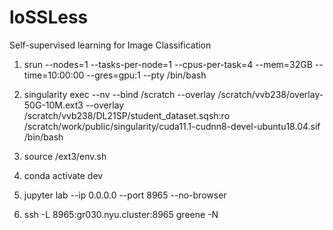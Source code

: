 # loSSLess
Self-supervised learning for Image Classification


1. srun --nodes=1 --tasks-per-node=1 --cpus-per-task=4 --mem=32GB --time=10:00:00 --gres=gpu:1 --pty /bin/bash

2. singularity exec --nv --bind /scratch --overlay /scratch/vvb238/overlay-50G-10M.ext3 --overlay /scratch/vvb238/DL21SP/student_dataset.sqsh:ro /scratch/work/public/singularity/cuda11.1-cudnn8-devel-ubuntu18.04.sif /bin/bash

3. source /ext3/env.sh

4. conda activate dev

5. jupyter lab --ip 0.0.0.0 --port 8965 --no-browser

6. ssh -L 8965:gr030.nyu.cluster:8965 greene -N 
